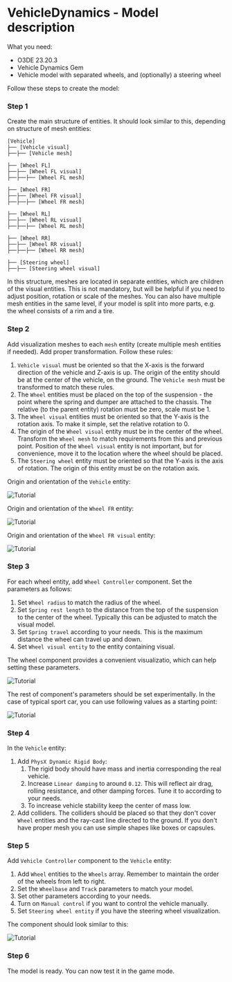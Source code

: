 # VehicleDynamics - Model description

What you need:

- O3DE 23.20.3
- Vehicle Dynamics Gem
- Vehicle model with separated wheels, and (optionally) a steering wheel

Follow these steps to create the model:

### Step 1

Create the main structure of entities. It should look similar to this, depending on structure of mesh entities:

```
[Vehicle]
├── [Vehicle visual]
├──├── [Vehicle mesh]

├── [Wheel FL]
├──├── [Wheel FL visual]
├──├──├── [Wheel FL mesh]

├── [Wheel FR]
├──├── [Wheel FR visual]
├──├──├── [Wheel FR mesh]

├── [Wheel RL]
├──├── [Wheel RL visual]
├──├──├── [Wheel RL mesh]

├── [Wheel RR]
├──├── [Wheel RR visual]
├──├──├── [Wheel RR mesh]

├── [Steering wheel]
├──├── [Steering wheel visual]
```

In this structure, meshes are located in separate entities, which are children of the visual entities. This is not 
mandatory, but will be helpful if you need to adjust position, rotation or scale of the meshes. You can also have multiple
mesh entities in the same level, if your model is split into more parts, e.g. the wheel consists of a rim and a tire.

### Step 2

Add visualization meshes to each `mesh` entity (create multiple mesh entities if needed). Add proper transformation. 
Follow these rules:

1. `Vehicle visual` must be oriented so that the X-axis is the forward direction of the vehicle and Z-axis is up. The 
origin of the entity should be at the center of the vehicle, on the ground. The `Vehicle mesh` must be transformed to 
match these rules.
2. The `Wheel` entities must be placed on the top of the suspension - the point where the spring and dumper are 
attached to the chassis. The relative (to the parent entity) rotation must be zero, scale must be 1.
3. The `Wheel visual` entities must be oriented so that the Y-axis is the rotation axis. To make it simple, set the
relative rotation to 0. 
4. The origin of the `Wheel visual` entity must be in the center of the wheel. Transform the `Wheel mesh` to match
requirements from this and previous point. Position of the `Wheel visual` entity is not important, but for convenience, 
move it to the location where the wheel should be placed.
5. The `Steering wheel` entity must be oriented so that the Y-axis is the axis of rotation. The origin of this 
entity must be on the rotation axis.

Origin and orientation of the `Vehicle` entity:

![Tutorial](Images/Tutorial_01.png)

Origin and orientation of the `Wheel FR` entity:

![Tutorial](Images/Tutorial_02.png)

Origin and orientation of the `Wheel FR visual` entity:

![Tutorial](Images/Tutorial_03.png)

### Step 3

For each wheel entity, add `Wheel Controller` component. Set the parameters as follows:

1. Set `Wheel radius` to match the radius of the wheel.
2. Set `Spring rest length` to the distance from the top of the suspension to the center of the wheel. Typically this 
can be adjusted to match the visual model.
3. Set `Spring travel` according to your needs. This is the maximum distance the wheel can travel up and down.
4. Set `Wheel visual entity` to the entity containing visual.

The wheel component provides a convenient visualizatio, which can help setting these parameters.

![Tutorial](Images/Tutorial_04.png)

The rest of component's parameters should be set experimentally. In the case of typical sport car, you can use following 
values as a starting point:

![Tutorial](Images/Wheel_controller_component.png)

### Step 4

In the `Vehicle` entity:

1. Add `PhysX Dynamic Rigid Body`:
   1. The rigid body should have mass and inertia corresponding the real vehicle.
   2. Increase `Linear damping` to around `0.12`. This will reflect air drag, rolling resistance, and other damping forces.
Tune it to according to your needs.
   3. To increase vehicle stability keep the center of mass low. 
2. Add colliders. The colliders should be placed so that they don't cover `Wheel` entities and the ray-cast line directed
to the ground. If you don't have proper mesh you can use simple shapes like boxes or capsules.

### Step 5

Add `Vehicle Controller` component to the `Vehicle` entity:
1. Add `Wheel` entities to the `Wheels` array. Remember to maintain the order of the wheels from left to right. 
2. Set the `Wheelbase` and `Track` parameters to match your model.
3. Set other parameters according to your needs.
4. Turn on `Manual control` if you want to control the vehicle manually.
5. Set `Steering wheel entity` if you have the steering wheel visualization.

The component should look similar to this:

![Tutorial](Images/Vehicle_controller_component.png)

### Step 6

The model is ready. You can now test it in the game mode.